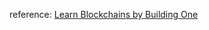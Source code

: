 reference: [Learn Blockchains by Building One](https://hackernoon.com/learn-blockchains-by-building-one-117428612f46)
